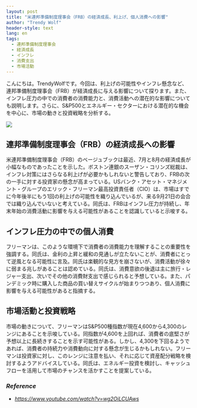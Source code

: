 ```yaml
---
layout: post
title: "米連邦準備制度理事会（FRB）の経済成長、利上げ、個人消費への影響"
author: "Trendy Wolf"
header-style: text
lang: en
tags:
  - 連邦準備制度理事会
  - 経済成長
  - インフレ
  - 消費支出
  - 市場活動
---
```


こんにちは。TrendyWolfです。今回は、利上げの可能性やインフレ懸念など、連邦準備制度理事会（FRB）が経済成長に与える影響について探ります。また、インフレ圧力の中での消費者の消費能力と、消費活動への潜在的な影響についても説明します。さらに、S&P500とエネルギー・セクターにおける潜在的な機会を中心に、市場の動きと投資戦略を分析する。

<img
    src="https://i.ytimg.com/vi/wg2OiLCUAws/hqdefault.jpg"
/>


## 連邦準備制度理事会（FRB）の経済成長への影響
米連邦準備制度理事会（FRB）のベージュブックは最近、7月と8月の経済成長が小幅なものであったことを示した。ボストン連銀のスーザン・コリンズ総裁は、インフレ対策にはさらなる利上げが必要かもしれないと警告しており、FRBの次の一手に対する投資家の懸念が高まっている。USバンク・アセット・マネジメント・グループのエリック・フリーマン最高投資責任者（CIO）は、市場はすでに今年後半にもう1回の利上げの可能性を織り込んでいるが、来る9月21日の会合では織り込んでいないと考えている。同氏は、FRBはインフレ圧力が持続し、年末年始の消費活動に影響を与える可能性があることを認識していると示唆する。

## インフレ圧力の中での個人消費
フリーマンは、このような環境下で消費者の消費能力を理解することの重要性を強調する。同氏は、金利の上昇と緩和の見通しが立たないことが、消費者にとって逆風となる可能性に言及。同氏は楽観的な見方を崩さないが、消費活動が徐々に弱まる兆しがあることは認めている。同氏は、消費意欲の後退は主に旅行・レジャー支出、次いでその他の消費財支出で感じられると予想している。また、パンデミック時に購入した商品の買い替えサイクルが始まりつつあり、個人消費に影響を与える可能性があると指摘する。

## 市場活動と投資戦略
市場の動きについて、フリーマンはS&P500種指数が現在4,600から4,300のレンジにあることを示唆している。同指数が4,600を上回れば、消費者の底堅さが予想以上に長続きすることを示す可能性がある。しかし、4,300を下回るようであれば、消費者の持続力や消費動向に対する懸念が生じるかもしれない。フリーマンは投資家に対し、このレンジに注意を払い、それに応じて資産配分戦略を検討するようアドバイスしている。同氏は、エネルギー投資を検討し、キャッシュフローを活用して市場のチャンスを活かすことを提案している。


### _Reference_
- _https://www.youtube.com/watch?v=wg2OiLCUAws_

